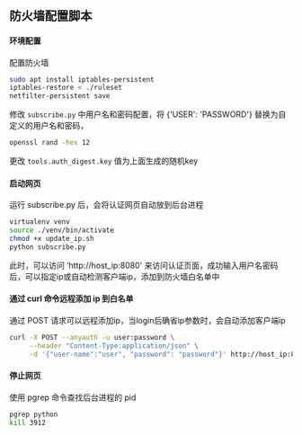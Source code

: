 ## 防火墙配置脚本

#### 环境配置

配置防火墙

```bash
sudo apt install iptables-persistent
iptables-restore < ./ruleset
netfilter-persistent save
```

修改 `subscribe.py` 中用户名和密码配置，将 {'USER': 'PASSWORD'} 替换为自定义的用户名和密码，

```bash
openssl rand -hex 12
```

更改 `tools.auth_digest.key` 值为上面生成的随机key

#### 启动网页

运行 subscribe.py 后，会将认证网页自动放到后台进程

```bash
virtualenv venv
source ./venv/bin/activate
chmod +x update_ip.sh
python subscribe.py
```

此时，可以访问 ’http://host_ip:8080' 来访问认证页面，成功输入用户名密码后，可以指定ip或自动检测客户端ip，添加到防火墙白名单中

#### 通过 curl 命令远程添加 ip 到白名单

通过 POST 请求可以远程添加ip，当login后确省ip参数时，会自动添加客户端ip

```bash
curl -X POST --anyauth -u user:password \
     --header "Content-Type:application/json" \
     -d '{"user-name":"user", "password": "password"}' http://host_ip:8080/login\?ip\=your_ip
```

#### 停止网页

使用 pgrep 命令查找后台进程的 pid

```bash
pgrep python
kill 3912
```